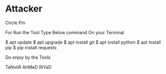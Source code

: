 # Attacker
Circle Pin

For Run the Tool 
Type Below command On your Terminal

$ apt update
$ apt upgrade
$ apt install git
$ apt install python
$ apt install pip
$ pip install requests

Do enjoy by the Tools

TaNviiR AhMeD RiYaD
